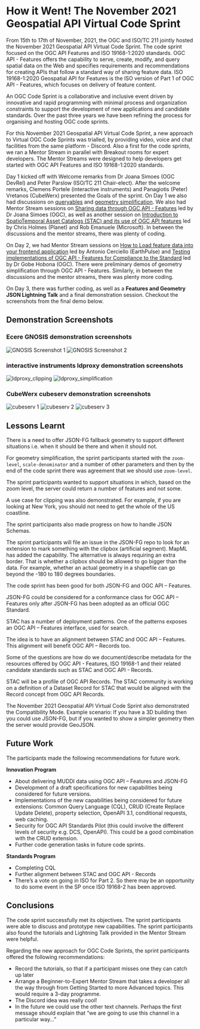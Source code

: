 # How it Went! The November 2021 Geospatial API Virtual Code Sprint


From 15th to 17th of November, 2021, the OGC and ISO/TC 211 jointly hosted the November 2021 Geospatial API Virtual Code Sprint. The code sprint focused on the OGC API Features and ISO 19168-1:2020 standards. OGC API - Features offers the capability to serve, create, modify, and query spatial data on the Web and specifies requirements and recommendations for creating APIs that follow a standard way of sharing feature data. ISO 19168-1:2020 Geospatial API for Features is the ISO version of Part 1 of OGC API - Features, which focuses on delivery of feature content.

An OGC Code Sprint is a collaborative and inclusive event driven by innovative and rapid programming with minimal process and organization constraints to support the development of new applications and candidate standards. Over the past three years we have been refining the process for organising and hosting OGC code sprints.

For this November 2021 Geospatial API Virtual Code Sprint, a new approach to Virtual OGC Code Sprints was trialled, by providing video, voice and chat facilities from the same platform - Discord. Also a first for the code sprints, we ran a Mentor Stream in parallel with Breakout rooms for expert developers. The Mentor Streams were designed to help developers get started with OGC API Features and ISO 19168-1:2020 standards.

Day 1 kicked off with Welcome remarks from Dr Joana Simoes (OGC DevRel) and Peter Parslow (ISO/TC 211 Chair-elect). After the welcome remarks, Clemens Portele (interactive instruments) and Panagiotis (Peter) Vretanos (CubeWerx) presented the Goals of the sprint. On Day 1 we also had discussions on [queryables](http://docs.ogc.org/DRAFTS/19-079.html#filter-queryables) and [geometry simplification](https://github.com/opengeospatial/ogcapi-features/issues/654). We also had Mentor Stream sessions on [Sharing data through OGC API - Features](https://github.com/opengeospatial/developer-events/wiki/November-2021-Geospatial-API-Code-Sprint#share-your-data-with-ogc-api-features) led by Dr Joana Simoes (OGC), as well as another session on [Introduction to SpatioTemporal Asset Catalogs (STAC) and its use of OGC API features](https://github.com/opengeospatial/developer-events/wiki/November-2021-Geospatial-API-Code-Sprint#introduction-to-spatiotemporal-asset-catalogs-stac-and-its-use-of-ogc-api-features) led by Chris Holmes (Planet) and Rob Emanuele (Microsoft). In between the discussions and the mentor streams, there was plenty of coding.

On Day 2, we had Mentor Stream sessions on [How to Load feature data into your frontend application](https://github.com/opengeospatial/developer-events/wiki/November-2021-Geospatial-API-Code-Sprint#load-feature-data-into-your-frontend-application) led by Antonio Cerciello (EarthPulse) and [Testing implementations of OGC API - Features for Compliance to the Standard](https://github.com/opengeospatial/developer-events/wiki/November-2021-Geospatial-API-Code-Sprint#testing-implementations-of-ogc-api---features-for-compliance-to-the-standard) led by Dr Gobe Hobona (OGC). There were preliminary demos of geometry simplification through OGC API - Features. Similarly, in between the discussions and the mentor streams, there was plenty more coding.

On Day 3, there was further coding, as well as a **Features and Geometry JSON Lightning Talk** and a final demonstration session. Checkout the screenshots from the final demo below.

## Demonstration Screenshots

### Ecere GNOSIS demonstration screenshots

![GNOSIS Screenshot 1](Screenshots/gnosis_1.png)
![GNOSIS Screenshot 2](Screenshots/gnosis_2.png)

### interactive instruments ldproxy demonstration screenshots

![ldproxy_clipping](Screenshots/ldproxy_clipping.png)
![ldproxy_simplification](Screenshots/ldproxy_simplification.png)

### CubeWerx cubeserv demonstration screenshots

![cubeserv 1](Screenshots/cubeserv_terminal.png)
![cubeserv 2](Screenshots/cubeserv_simplification_1.png)
![cubeserv 3](Screenshots/cubeserv_3.png)

## Lessons Learnt

There is a need to offer JSON-FG fallback geometry to support different situations i.e. when it should be there and when it should not.

For geometry simplification, the sprint participants started with the `zoom-level`, `scale-denominator` and a number of other parameters and then by the end of the code sprint there was agreement that we should use `zoom-level`.

The sprint participants wanted to support situations in which, based on the zoom level, the server could return a number of features and not some.

A use case for clipping was also demonstrated. For example, if you are looking at New York, you should not need to get the whole of the US coastline.

The sprint participants also made progress on how to handle JSON Schemas.

The sprint participants will file an issue in the JSON-FG repo to look for an extension to mark something with the clipbox (artificial segment). MapML has added the capability. The alternative is always requiring an extra border. That is whether a clipbox should be allowed to go bigger than the data. For example, whether an actual geometry in a shapefile can go beyond the -180 to 180 degrees boundaries.

The code sprint has been good for both JSON-FG and OGC API – Features.

JSON-FG could be considered for a conformance class for OGC API – Features only after JSON-FG has been adopted as an official OGC Standard.

STAC has a number of deployment patterns. One of the patterns exposes an OGC API – Features interface, used for search.

The idea is to have an alignment between STAC and OGC API – Features. This alignment will benefit OGC API – Records too.

Some of the questions are how do we document/describe metadata for the resources offered by OGC API - Features, ISO 19168-1 and their related candidate standards such as STAC and OGC API - Records.

STAC will be a profile of OGC API Records. The STAC community is working on a definition of a Dataset Record for STAC that would be aligned with the Record concept from OGC API Records.

The November 2021 Geospatial API Virtual Code Sprint also demonstrated the Compatibility Mode. Example scenario: If you have a 3D building then you could use JSON-FG, but if you wanted to show a simpler geometry then the server would provide GeoJSON.

## Future Work

The participants made the following recommendations for future work.

**Innovation Program**

*	About delivering MUDDI data using OGC API – Features and JSON-FG
*	Development of a draft specifications for new capabilities being considered for future versions.
*	Implementations of the new capabilities being considered for future extensions: Common Query Language (CQL), CRUD (Create Replace Update Delete), property selection, OpenAPI 3.1, conditional requests, web caching.
*	Security for OGC API Standards Pilot (this could involve the different levels of security e.g. DCS, OpenAPI). This could be a good combination with the CRUD extension.
*	Further code generation tasks in future code sprints.

**Standards Program**

*	Completing CQL
* Further alignment between STAC and OGC API - Records
*	There’s a vote on going in ISO for Part 2. So there may be an opportunity to do some event in the SP once ISO 19168-2 has been approved.

## Conclusions

The code sprint successfully met its objectives. The sprint participants were able to discuss and prototype new capabilities. The sprint participants also found the tutorials and Lightning Talk provided in the Mentor Stream were helpful.

Regarding the new approach for OGC Code Sprints, the sprint participants offered the following recommendations:

* Record the tutorials, so that if a participant misses one they can catch up later
* Arrange a Beginner-to-Expert Mentor Stream that takes a developer all the way through from Getting Started to more Advanced topics. This would require a 3-day programme.
* The Discord idea was really cool!
* In the future we could use the other text channels. Perhaps the first message should explain that “we are going to use this channel in a particular way…”
